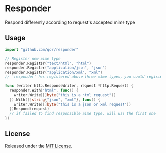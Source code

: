 # Responder

Respond differently according to request's accepted mime type

## Usage

```go
import "github.com/qor/responder"

// Register new mime type
responder.Register("text/html", "html")
responder.Register("application/json", "json")
responder.Register("application/xml", "xml")
// `responder` has registered above three mime types, you could register more types with the API

func (writer http.ResponseWriter, request *http.Request) {
  responder.With("html", func() {
    writer.Write([]byte("this is a html request"))
  }).With([]string{"json", "xml"}, func() {
    writer.Write([]byte("this is a json or xml request"))
  })Respond(request)
  // if failed to find responsible mime type, will use the first one
})
```

## License

Released under the [MIT License](http://opensource.org/licenses/MIT).
